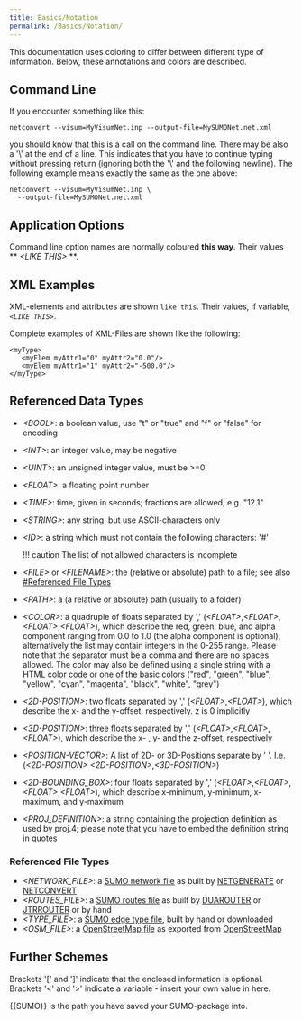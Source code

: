 ```yaml
---
title: Basics/Notation
permalink: /Basics/Notation/
---
```


This documentation uses coloring to differ between
different type of information. Below, these annotations and colors are
described.

## Command Line

If you encounter something like this:

```
netconvert --visum=MyVisumNet.inp --output-file=MySUMONet.net.xml
```

you should know that this is a call on the command line. There may be
also a '\\' at the end of a line. This indicates that you have to
continue typing without pressing return (ignoring both the '\\' and the
following newline). The following example means exactly the same as the
one above:

```
netconvert --visum=MyVisumNet.inp \
  --output-file=MySUMONet.net.xml
```

## Application Options

Command line option names are normally coloured **this way**. Their values ** *<LIKE THIS\>* **.

## XML Examples

XML-elements and attributes are shown `like this`. Their values, if variable,
*`<LIKE THIS>`*.

Complete examples of XML-Files are shown like the following:

    <myType>
       <myElem myAttr1="0" myAttr2="0.0"/>
       <myElem myAttr1="1" myAttr2="-500.0"/>
    </myType>

## Referenced Data Types

- *<BOOL\>*: a boolean value, use "t" or "true" and "f" or "false" for
  encoding
- *<INT\>*: an integer value, may be negative
- *<UINT\>*: an unsigned integer value, must be \>=0
- *<FLOAT\>*: a floating point number
- *<TIME\>*: time, given in seconds; fractions are allowed, e.g. "12.1"
- *<STRING\>*: any string, but use ASCII-characters only
- *<ID\>*: a string which must not contain the following characters:
  '\#'

  !!! caution
      The list of not allowed characters is incomplete


- *<FILE\>* or *<FILENAME\>*: the (relative or absolute) path to a file;
  see also [\#Referenced File Types](#referenced_file_types)
- *<PATH\>*: a (a relative or absolute) path (usually to a folder)
- *<COLOR\>*: a quadruple of floats separated by ','
  (*<FLOAT\>*,*<FLOAT\>*,*<FLOAT\>*,*<FLOAT\>*), which describe the red,
  green, blue, and alpha component ranging from 0.0 to 1.0 (the alpha
  component is optional), alternatively the list may contain integers
  in the 0-255 range. Please note that the separator must be a comma
  and there are no spaces allowed. The color may also be defined using
  a single string with a [HTML color code](https://en.wikipedia.org/wiki/Web_colors#Hex_triplet) or one of
  the basic colors ("red", "green", "blue", "yellow", "cyan",
  "magenta", "black", "white", "grey")
- *<2D-POSITION\>*: two floats separated by ','
  (*<FLOAT\>*,*<FLOAT\>*), which describe the x- and the y-offset,
  respectively. z is 0 implicitly
- *<3D-POSITION\>*: three floats separated by ','
  (*<FLOAT\>*,*<FLOAT\>*,*<FLOAT\>*), which describe the x- , y- and the
  z-offset, respectively
- *<POSITION-VECTOR\>*: A list of 2D- or 3D-Positions separate by ' '.
  I.e. (*<2D-POSITION\>* *<2D-POSITION\>*,*<3D-POSITION\>*)
- *<2D-BOUNDING_BOX\>*: four floats separated by ','
  (*<FLOAT\>*,*<FLOAT\>*,*<FLOAT\>*,*<FLOAT\>*), which describe x-minimum,
  y-minimum, x-maximum, and y-maximum
- *<PROJ_DEFINITION\>*: a string containing the projection definition
  as used by proj.4; please note that you have to embed the definition
  string in quotes

### Referenced File Types

- *<NETWORK_FILE\>*: a [SUMO network file](../Networks/SUMO_Road_Networks.md) as built by
  [NETGENERATE](../NETGENERATE.md) or
  [NETCONVERT](../NETCONVERT.md)
- *<ROUTES_FILE\>*: a [SUMO routes file](../Definition_of_Vehicles,_Vehicle_Types,_and_Routes.md)
  as built by [DUAROUTER](../DUAROUTER.md) or
  [JTRROUTER](../JTRROUTER.md) or by hand
- *<TYPE_FILE\>*: a [SUMO edge type file](../SUMO_edge_type_file.md), built by hand or downloaded
- *<OSM_FILE\>*: a [OpenStreetMap file](../OpenStreetMap_file.md)
  as exported from [OpenStreetMap](https://www.openstreetmap.org/)

## Further Schemes

Brackets '\[' and '\]' indicate that the enclosed information is
optional. Brackets '<' and '\>' indicate a variable - insert your own
value in here.

{{SUMO}} is the path you have saved your SUMO-package into.